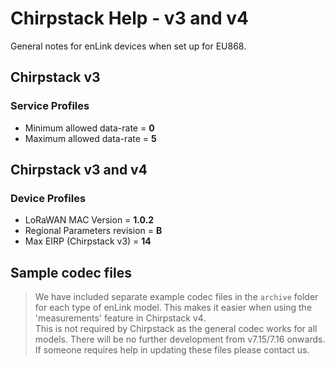 # Chirpstack Help - v3 and v4

General notes for enLink devices when set up for EU868.

## Chirpstack v3

### Service Profiles

- Minimum allowed data-rate = **0**
- Maximum allowed data-rate = **5**

## Chirpstack v3 and v4

### Device Profiles

- LoRaWAN MAC Version = **1.0.2**
- Regional Parameters revision = **B**
- Max EIRP (Chirpstack v3) = **14**

## Sample codec files
> We have included separate example codec files in the `archive` folder for each type of enLink model. This makes it easier when using the 'measurements' feature in Chirpstack v4. </br>
> This is not required by Chirpstack as the general codec works for all models. There will be no further development from v7.15/7.16 onwards.
If someone requires help in updating these files please contact us.
